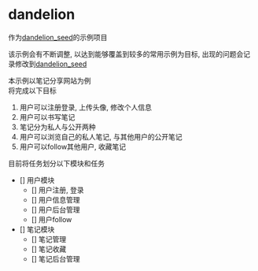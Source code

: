 # dandelion

作为[dandelion_seed](https://github.com/MlightShadow/dandelion_seed)的示例项目

该示例会有不断调整, 以达到能够覆盖到较多的常用示例为目标, 出现的问题会记录修改到[dandelion_seed](https://github.com/MlightShadow/dandelion_seed)

本示例以笔记分享网站为例  
将完成以下目标

1. 用户可以注册登录, 上传头像, 修改个人信息
2. 用户可以书写笔记
3. 笔记分为私人与公开两种
4. 用户可以浏览自己的私人笔记, 与其他用户的公开笔记
5. 用户可以follow其他用户, 收藏笔记

目前将任务划分以下模块和任务

* [] 用户模块
  * [] 用户注册, 登录
  * [] 用户信息管理
  * [] 用户后台管理
  * [] 用户follow
* [] 笔记模块
  * [] 笔记管理
  * [] 笔记收藏
  * [] 笔记后台管理
